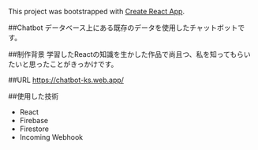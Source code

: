 This project was bootstrapped with [Create React App](https://github.com/facebook/create-react-app).

##Chatbot
データベース上にある既存のデータを使用したチャットボットです。

##制作背景
学習したReactの知識を生かした作品で尚且つ、私を知ってもらいたいと思ったことがきっかけです。

##URL
https://chatbot-ks.web.app/

##使用した技術
* React
* Firebase
* Firestore
* Incoming Webhook